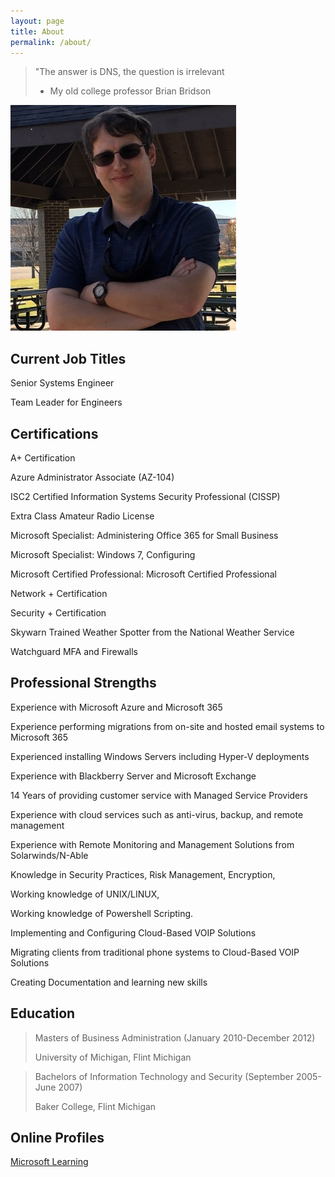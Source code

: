 ```yaml
---
layout: page
title: About
permalink: /about/
---
```


> "The answer is DNS, the question is irrelevant
> - My old college professor Brian Bridson

![Yes, this is really me](/images/91954742.png)


## Current Job Titles

Senior Systems Engineer

Team Leader for Engineers

## Certifications

A+ Certification

Azure Administrator Associate (AZ-104)

ISC2 Certified Information Systems Security Professional (CISSP) 

Extra Class Amateur Radio License

Microsoft Specialist: Administering Office 365 for Small Business

Microsoft Specialist: Windows 7, Configuring

Microsoft Certified Professional: Microsoft Certified Professional

Network + Certification

Security + Certification

Skywarn Trained Weather Spotter from the National Weather Service

Watchguard MFA and Firewalls

## Professional Strengths

Experience with Microsoft Azure and Microsoft 365

Experience performing migrations from on-site and hosted email systems to Microsoft 365

Experienced installing Windows Servers including Hyper-V deployments

Experience with Blackberry Server and Microsoft Exchange

14 Years of providing customer service with Managed Service Providers

Experience with cloud services such as anti-virus, backup, and remote management

Experience with Remote Monitoring and Management Solutions from Solarwinds/N-Able

Knowledge in Security Practices, Risk Management, Encryption,

Working knowledge of UNIX/LINUX, 

Working knowledge of Powershell Scripting.

Implementing and Configuring Cloud-Based VOIP Solutions

Migrating clients from traditional phone systems to Cloud-Based VOIP Solutions

Creating Documentation and learning new skills

## Education
>Masters of Business Administration (January 2010-December 2012)
>
>University of Michigan, Flint Michigan

>Bachelors of Information Technology and Security (September 2005-June 2007)
>
>Baker College, Flint Michigan

## Online Profiles
[Microsoft Learning](https://learn.microsoft.com/en-us/users/ZacT-8437)
